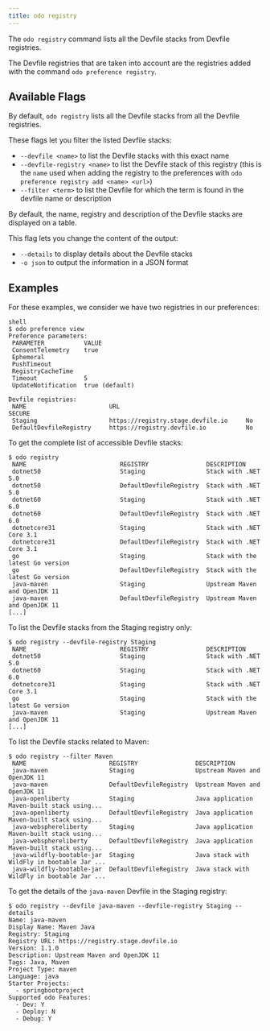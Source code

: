 ```yaml
---
title: odo registry
---
```


The `odo registry` command lists all the Devfile stacks from Devfile registries.

The Devfile registries that are taken into account are the registries added with the command
`odo preference registry`.

## Available Flags

By default, `odo registry` lists all the Devfile stacks from all the Devfile registries.

These flags let you filter the listed Devfile stacks:

* `--devfile <name>` to list the Devfile stacks with this exact name
* `--devfile-registry <name>` to list the Devfile stack of this registry (this is the `name` used
when adding the registry to the preferences with `odo preference registry add <name> <url>`)
* `--filter <term>` to list the Devfile for which the term is found in the devfile name or description

By default, the name, registry and description 
of the Devfile stacks are displayed on a table.

This flag lets you change the content of the output:

* `--details` to display details about the Devfile stacks
* `-o json` to output the information in a JSON format

## Examples

For these examples, we consider we have two registries in our preferences:

```
shell
$ odo preference view
Preference parameters:
 PARAMETER           VALUE
 ConsentTelemetry    true
 Ephemeral
 PushTimeout
 RegistryCacheTime
 Timeout             5
 UpdateNotification  true (default)

Devfile registries:
 NAME                       URL                                   SECURE
 Staging                    https://registry.stage.devfile.io     No
 DefaultDevfileRegistry     https://registry.devfile.io           No
 ```

To get the complete list of accessible Devfile stacks:

```shell
$ odo registry
 NAME                          REGISTRY                DESCRIPTION                                 
 dotnet50                      Staging                 Stack with .NET 5.0                         
 dotnet50                      DefaultDevfileRegistry  Stack with .NET 5.0                         
 dotnet60                      Staging                 Stack with .NET 6.0                         
 dotnet60                      DefaultDevfileRegistry  Stack with .NET 6.0                         
 dotnetcore31                  Staging                 Stack with .NET Core 3.1                    
 dotnetcore31                  DefaultDevfileRegistry  Stack with .NET Core 3.1                    
 go                            Staging                 Stack with the latest Go version            
 go                            DefaultDevfileRegistry  Stack with the latest Go version            
 java-maven                    Staging                 Upstream Maven and OpenJDK 11               
 java-maven                    DefaultDevfileRegistry  Upstream Maven and OpenJDK 11               
[...]
```

To list the Devfile stacks from the Staging registry only:

```shell
$ odo registry --devfile-registry Staging
 NAME                          REGISTRY                DESCRIPTION                                 
 dotnet50                      Staging                 Stack with .NET 5.0                         
 dotnet60                      Staging                 Stack with .NET 6.0                         
 dotnetcore31                  Staging                 Stack with .NET Core 3.1                    
 go                            Staging                 Stack with the latest Go version            
 java-maven                    Staging                 Upstream Maven and OpenJDK 11               
[...]
```

To list the Devfile stacks related to Maven:

```shell
$ odo registry --filter Maven
 NAME                       REGISTRY                DESCRIPTION                                 
 java-maven                 Staging                 Upstream Maven and OpenJDK 11               
 java-maven                 DefaultDevfileRegistry  Upstream Maven and OpenJDK 11               
 java-openliberty           Staging                 Java application Maven-built stack using... 
 java-openliberty           DefaultDevfileRegistry  Java application Maven-built stack using... 
 java-websphereliberty      Staging                 Java application Maven-built stack using... 
 java-websphereliberty      DefaultDevfileRegistry  Java application Maven-built stack using... 
 java-wildfly-bootable-jar  Staging                 Java stack with WildFly in bootable Jar ... 
 java-wildfly-bootable-jar  DefaultDevfileRegistry  Java stack with WildFly in bootable Jar ... 
```

To get the details of the `java-maven` Devfile in the Staging registry:

```shell
$ odo registry --devfile java-maven --devfile-registry Staging --details
Name: java-maven
Display Name: Maven Java
Registry: Staging
Registry URL: https://registry.stage.devfile.io
Version: 1.1.0
Description: Upstream Maven and OpenJDK 11 
Tags: Java, Maven
Project Type: maven
Language: java
Starter Projects:
  - springbootproject
Supported odo Features:
  - Dev: Y
  - Deploy: N
  - Debug: Y
```
